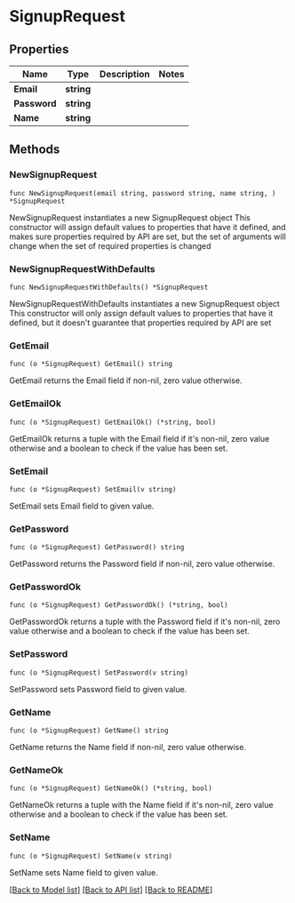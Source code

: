 # SignupRequest

## Properties

Name | Type | Description | Notes
------------ | ------------- | ------------- | -------------
**Email** | **string** |  | 
**Password** | **string** |  | 
**Name** | **string** |  | 

## Methods

### NewSignupRequest

`func NewSignupRequest(email string, password string, name string, ) *SignupRequest`

NewSignupRequest instantiates a new SignupRequest object
This constructor will assign default values to properties that have it defined,
and makes sure properties required by API are set, but the set of arguments
will change when the set of required properties is changed

### NewSignupRequestWithDefaults

`func NewSignupRequestWithDefaults() *SignupRequest`

NewSignupRequestWithDefaults instantiates a new SignupRequest object
This constructor will only assign default values to properties that have it defined,
but it doesn't guarantee that properties required by API are set

### GetEmail

`func (o *SignupRequest) GetEmail() string`

GetEmail returns the Email field if non-nil, zero value otherwise.

### GetEmailOk

`func (o *SignupRequest) GetEmailOk() (*string, bool)`

GetEmailOk returns a tuple with the Email field if it's non-nil, zero value otherwise
and a boolean to check if the value has been set.

### SetEmail

`func (o *SignupRequest) SetEmail(v string)`

SetEmail sets Email field to given value.


### GetPassword

`func (o *SignupRequest) GetPassword() string`

GetPassword returns the Password field if non-nil, zero value otherwise.

### GetPasswordOk

`func (o *SignupRequest) GetPasswordOk() (*string, bool)`

GetPasswordOk returns a tuple with the Password field if it's non-nil, zero value otherwise
and a boolean to check if the value has been set.

### SetPassword

`func (o *SignupRequest) SetPassword(v string)`

SetPassword sets Password field to given value.


### GetName

`func (o *SignupRequest) GetName() string`

GetName returns the Name field if non-nil, zero value otherwise.

### GetNameOk

`func (o *SignupRequest) GetNameOk() (*string, bool)`

GetNameOk returns a tuple with the Name field if it's non-nil, zero value otherwise
and a boolean to check if the value has been set.

### SetName

`func (o *SignupRequest) SetName(v string)`

SetName sets Name field to given value.



[[Back to Model list]](../README.md#documentation-for-models) [[Back to API list]](../README.md#documentation-for-api-endpoints) [[Back to README]](../README.md)


